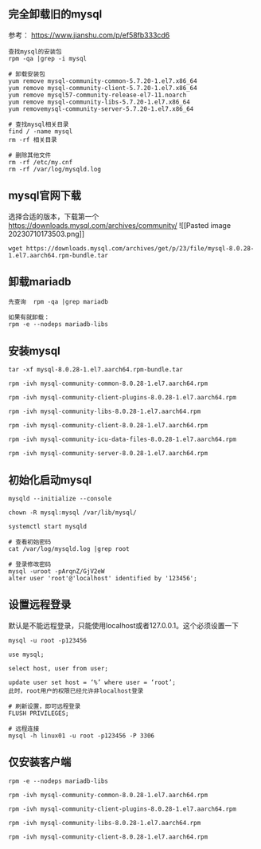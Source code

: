 
## 完全卸载旧的mysql
参考： https://www.jianshu.com/p/ef58fb333cd6
```
查找mysql的安装包
rpm -qa |grep -i mysql

# 卸载安装包
yum remove mysql-community-common-5.7.20-1.el7.x86_64
yum remove mysql-community-client-5.7.20-1.el7.x86_64
yum remove mysql57-community-release-el7-11.noarch
yum remove mysql-community-libs-5.7.20-1.el7.x86_64
yum removemysql-community-server-5.7.20-1.el7.x86_64

# 查找mysql相关目录
find / -name mysql
rm -rf 相关目录

# 删除其他文件
rm -rf /etc/my.cnf
rm -rf /var/log/mysqld.log
````

## mysql官网下载
选择合适的版本，下载第一个
https://downloads.mysql.com/archives/community/
![[Pasted image 20230710173503.png]]

```
wget https://downloads.mysql.com/archives/get/p/23/file/mysql-8.0.28-1.el7.aarch64.rpm-bundle.tar
```
## 卸载mariadb
```
先查询  rpm -qa |grep mariadb

如果有就卸载： 
rpm -e --nodeps mariadb-libs
```

## 安装mysql
```
tar -xf mysql-8.0.28-1.el7.aarch64.rpm-bundle.tar

rpm -ivh mysql-community-common-8.0.28-1.el7.aarch64.rpm

rpm -ivh mysql-community-client-plugins-8.0.28-1.el7.aarch64.rpm 

rpm -ivh mysql-community-libs-8.0.28-1.el7.aarch64.rpm 

rpm -ivh mysql-community-client-8.0.28-1.el7.aarch64.rpm 

rpm -ivh mysql-community-icu-data-files-8.0.28-1.el7.aarch64.rpm 

rpm -ivh mysql-community-server-8.0.28-1.el7.aarch64.rpm
```
## 初始化启动mysql
```
mysqld --initialize --console

chown -R mysql:mysql /var/lib/mysql/

systemctl start mysqld

# 查看初始密码
cat /var/log/mysqld.log |grep root

# 登录修改密码
mysql -uroot -pArqnZ/GjV2eW
alter user 'root'@'localhost' identified by '123456';
```

## 设置远程登录
默认是不能远程登录，只能使用localhost或者127.0.0.1。这个必须设置一下
```
mysql -u root -p123456

use mysql;

select host, user from user;

update user set host = ‘%’ where user = ‘root’;
此时，root用户的权限已经允许非localhost登录

# 刷新设置，即可远程登录
FLUSH PRIVILEGES;

# 远程连接
mysql -h linux01 -u root -p123456 -P 3306
```

## 仅安装客户端
```
rpm -e --nodeps mariadb-libs

rpm -ivh mysql-community-common-8.0.28-1.el7.aarch64.rpm

rpm -ivh mysql-community-client-plugins-8.0.28-1.el7.aarch64.rpm 

rpm -ivh mysql-community-libs-8.0.28-1.el7.aarch64.rpm 

rpm -ivh mysql-community-client-8.0.28-1.el7.aarch64.rpm 
```
